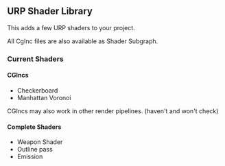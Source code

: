 ﻿## URP Shader Library
This adds a few URP shaders to your project.

All CgInc files are also available as Shader Subgraph.

### Current Shaders
#### CGIncs
- Checkerboard
- Manhattan Voronoi

CGIncs may also work in other render pipelines. (haven't and won't check)

#### Complete Shaders
- Weapon Shader
- Outline pass
- Emission